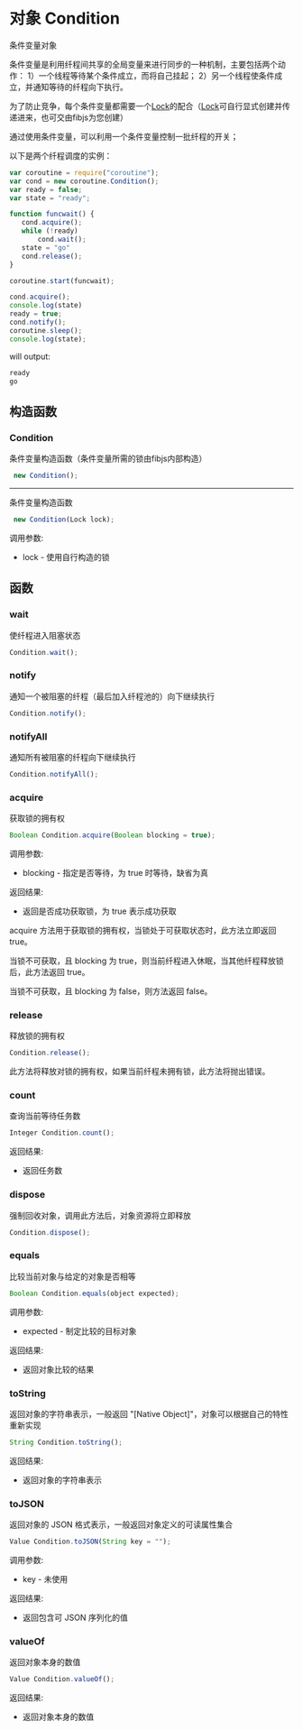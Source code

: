 # 对象 Condition
条件变量对象

条件变量是利用纤程间共享的全局变量来进行同步的一种机制，主要包括两个动作：
1）一个线程等待某个条件成立，而将自己挂起；
2）另一个线程使条件成立，并通知等待的纤程向下执行。

为了防止竞争，每个条件变量都需要一个[Lock](Lock.md)的配合（[Lock](Lock.md)可自行显式创建并传递进来，也可交由fibjs为您创建）

通过使用条件变量，可以利用一个条件变量控制一批纤程的开关；

以下是两个纤程调度的实例：
```JavaScript
var coroutine = require("coroutine");
var cond = new coroutine.Condition();
var ready = false;
var state = "ready";

function funcwait() {
   cond.acquire();
   while (!ready)
       cond.wait();
   state = "go"
   cond.release();
}

coroutine.start(funcwait);

cond.acquire();
console.log(state)
ready = true;
cond.notify();
coroutine.sleep();
console.log(state);
```
will output:
```sh
ready
go
```
## 构造函数
        
### Condition
条件变量构造函数（条件变量所需的锁由fibjs内部构造）
```JavaScript
 new Condition();
```

--------------------------
条件变量构造函数
```JavaScript
 new Condition(Lock lock);
```

调用参数:
* lock - 使用自行构造的锁

## 函数
        
### wait
使纤程进入阻塞状态
```JavaScript
Condition.wait();
```

### notify
通知一个被阻塞的纤程（最后加入纤程池的）向下继续执行
```JavaScript
Condition.notify();
```

### notifyAll
通知所有被阻塞的纤程向下继续执行
```JavaScript
Condition.notifyAll();
```

### acquire
获取锁的拥有权
```JavaScript
Boolean Condition.acquire(Boolean blocking = true);
```

调用参数:
* blocking - 指定是否等待，为 true 时等待，缺省为真

返回结果:
* 返回是否成功获取锁，为 true 表示成功获取

acquire 方法用于获取锁的拥有权，当锁处于可获取状态时，此方法立即返回 true。

当锁不可获取，且 blocking 为 true，则当前纤程进入休眠，当其他纤程释放锁后，此方法返回 true。

当锁不可获取，且 blocking 为 false，则方法返回 false。

### release
释放锁的拥有权
```JavaScript
Condition.release();
```

此方法将释放对锁的拥有权，如果当前纤程未拥有锁，此方法将抛出错误。

### count
查询当前等待任务数
```JavaScript
Integer Condition.count();
```

返回结果:
* 返回任务数

### dispose
强制回收对象，调用此方法后，对象资源将立即释放
```JavaScript
Condition.dispose();
```

### equals
比较当前对象与给定的对象是否相等
```JavaScript
Boolean Condition.equals(object expected);
```

调用参数:
* expected - 制定比较的目标对象

返回结果:
* 返回对象比较的结果

### toString
返回对象的字符串表示，一般返回 "[Native Object]"，对象可以根据自己的特性重新实现
```JavaScript
String Condition.toString();
```

返回结果:
* 返回对象的字符串表示

### toJSON
返回对象的 JSON 格式表示，一般返回对象定义的可读属性集合
```JavaScript
Value Condition.toJSON(String key = "");
```

调用参数:
* key - 未使用

返回结果:
* 返回包含可 JSON 序列化的值

### valueOf
返回对象本身的数值
```JavaScript
Value Condition.valueOf();
```

返回结果:
* 返回对象本身的数值

